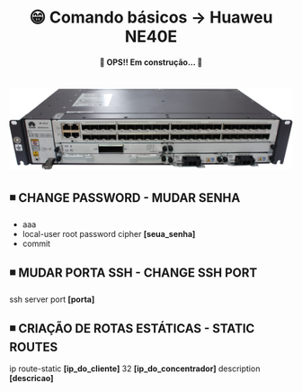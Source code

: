 <h1 align="center">😁 Comando básicos -> Huaweu NE40E</h1>

<h4 align="center">
  🚧 OPS!! Em construção... 🚧
</h4>

<h1 align="center">
  <img alt="ne40e" title="ne40e" src="../img/ne40e.png" />
</h1>

## ◾ CHANGE PASSWORD - MUDAR SENHA
  * aaa
  * local-user root password cipher **[seua_senha]**
  * commit

## ◾ MUDAR PORTA SSH - CHANGE SSH PORT
ssh server port **[porta]**

## ◾ CRIAÇÃO DE ROTAS ESTÁTICAS - STATIC ROUTES
ip route-static **[ip_do_cliente]** 32 **[ip_do_concentrador]** description **[descricao]**